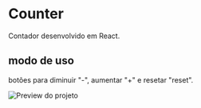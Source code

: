# Counter

Contador desenvolvido em React.

## modo de uso

botões para diminuir "-", aumentar "+" e resetar "reset".

![Preview do projeto](https://process.fs.teachablecdn.com/ADNupMnWyR7kCWRvm76Laz/resize=width:705/https://www.filepicker.io/api/file/Iq6QSY8vRs6XAaOJ10UP)

